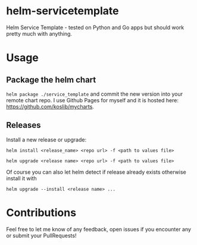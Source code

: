 # helm-servicetemplate
Helm Service Template - tested on Python and Go apps but should work pretty much with anything.

# Usage

## Package the helm chart
`helm package ./service_template` and commit the new version into your remote chart repo. 
I use Github Pages for myself and it is hosted here: https://github.com/koslib/mycharts.

## Releases

Install a new release or upgrade:

```
helm install <release_name> <repo url> -f <path to values file>

helm upgrade <release name> <repo url> -f <path to values file>
```

Of course you can also let helm detect if release already exists otherwise install it with 

```
helm upgrade --install <release name> ...
```

# Contributions

Feel free to let me know of any feedback, open issues if you encounter any or submit your PullRequests!